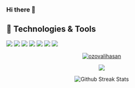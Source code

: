 ### Hi there 👋

## 🔧 Technologies & Tools
![](https://img.shields.io/badge/Rails-informational?logo=ruby&logoColor=fabd2f&color=282828)
![](https://img.shields.io/badge/React-informational?logo=react&logoColor=fabd2f&color=282828)
![](https://img.shields.io/badge/TypeScript-informational?logo=typescript&logoColor=fabd2f&color=282828)
![](https://img.shields.io/badge/Ruby-informational?logo=ruby&logoColor=fabd2f&color=282828)
![](https://img.shields.io/badge/JavaScript-informational?logo=javascript&logoColor=fabd2f&color=282828)
![](https://img.shields.io/badge/TailwindCSS-informational?logo=tailwindcss&logoColor=fabd2f&color=282828)
![](https://img.shields.io/badge/Vite-informational?logo=vite&logoColor=fabd2f&color=282828)

<p align="center">
  <a href="https://github.com/ozovalihasan/ozovalihasan">
    <img align="center" src="https://github-readme-stats.vercel.app/api?username=ozovalihasan&show_icons=true&theme=gruvbox" alt="ozovalihasan" />
  </a>
</p>

<p align="center">
  <a href="https://github.com/ozovalihasan/ead">
    <img align="center" src="https://github-readme-stats.vercel.app/api/pin/?username=ozovalihasan&repo=ead&show_icons=true&theme=gruvbox" />
  </a>
</p>


<p align="center">
  <img align="center" src="https://github-readme-streak-stats.herokuapp.com/?user=ozovalihasan" alt="Github Streak Stats">
</p>

<!--
**ozovalihasan/ozovalihasan** is a ✨ _special_ ✨ repository because its `README.md` (this file) appears on your GitHub profile.

Here are some ideas to get you started:

- 🔭 I’m currently working on ...
- 🌱 I’m currently learning ...
- 👯 I’m looking to collaborate on ...
- 🤔 I’m looking for help with ...
- 💬 Ask me about ...
- 📫 How to reach me: ...
- 😄 Pronouns: ...
- ⚡ Fun fact: ...
-->
